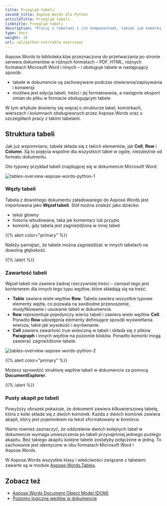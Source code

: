 ```yaml
---
title: Przegląd tabeli
second_title: Aspose.Words dla Python
articleTitle: Przegląd tabeli
linktitle: Przegląd tabeli
description: "Pracuj z tabelami i ich komponentami, takimi jak komórki, wiersze, kolumny w Aspose.Words dla Python. Jak pracować z tabelami w Python."
type: docs
weight: 10
url: /pl/python-net/table-overview/
---
```


Aspose.Words to biblioteka klas przeznaczona do przetwarzania po stronie serwera dokumentów w różnych formatach – PDF, HTML, różnych formatach Microsoft Word i innych – i obsługuje tabele w następujący sposób:

* tabele w dokumencie są zachowywane podczas otwierania/zapisywania i konwersji
* możliwa jest edycja tabeli, treści i jej formatowania, a następnie eksport zmian do pliku w formacie obsługującym tabele

W tym artykule dowiemy się więcej o strukturze tabel, komórkach, wierszach i kolumnach obsługiwanych przez Aspose.Words oraz o szczegółach pracy z takimi tabelami.

## Struktura tabeli

Jak już wspomniano, tabela składa się z takich elementów, jak **Cell**, **Row** i **Column**. Są to pojęcia wspólne dla wszystkich tabel w ogóle, niezależnie od formatu dokumentu.

Oto typowy przykład tabeli znajdującej się w dokumencie Microsoft Word:

![tables-overview-aspose-words-python-1](/words/python-net/table-overview/tables-overview-1.png)

### Węzły tabeli

Tabela z dowolnego dokumentu załadowanego do Aspose.Words jest importowana jako **Węzeł tabeli**. Stół można znaleźć jako dziecko:

- tekst główny
- historia wbudowana, taka jak komentarz lub przypis
- komórki, gdy tabela jest zagnieżdżona w innej tabeli

{{% alert color="primary" %}}

Należy pamiętać, że tabele można zagnieżdżać w innych tabelach na dowolną głębokość.

{{% /alert %}}

### Zawartość tabeli

Węzeł tabeli nie zawiera żadnej rzeczywistej treści – zamiast tego jest kontenerem dla innych tego typu węzłów, które składają się na treść:

- **Table** zawiera wiele węzłów **Row**. Tabela zawiera wszystkie typowe elementy węzła, co pozwala na swobodne przenoszenie, modyfikowanie i usuwanie tabeli w dokumencie.
- **Row** reprezentuje pojedynczy wiersz tabeli i zawiera wiele węzłów **Cell**. Ponadto **Row** udostępnia elementy definiujące sposób wyświetlania wiersza, takie jak wysokość i wyrównanie.
- **Cell** zawiera zawartość true widoczną w tabeli i składa się z plików **Paragraph** i innych węzłów na poziomie bloków. Ponadto komórki mogą zawierać zagnieżdżone tabele.

![tables-overview-aspose-words-python-2](/words/python-net/table-overview/tables-overview-2.png)

{{% alert color="primary" %}}

Możesz sprawdzić strukturę węzłów tabeli w dokumencie za pomocą **DocumentExplorer**.

{{% /alert %}}

### Pusty akapit po tabeli

Powyższy obrazek pokazuje, że dokument zawiera kilkuwierszową tabelę, która z kolei składa się z dwóch komórek. Każda z dwóch komórek zawiera akapit, który jest pojemnikiem na tekst sformatowany w komórce.

Warto również zaznaczyć, że oddzielenie dwóch kolejnych tabel w dokumencie wymaga umieszczenia po tabeli przynajmniej jednego pustego akapitu. Bez takiego akapitu kolejne tabele zostałyby połączone w jedną. To zachowanie jest identyczne w obu formatach Microsoft Word i Aspose.Words.

W Aspose.Words wszystkie klasy i właściwości związane z tabelami zawarte są w module [Aspose.Words.Tables](https://reference.aspose.com/words/python-net/aspose.words.tables/).

## Zobacz też

* [Aspose.Words Document Object Model (DOM)](/words/pl/python-net/aspose-words-document-object-model/)
* [Poziomy logiczne węzłów w dokumencie](/words/pl/python-net/logical-levels-of-nodes-in-a-document/)